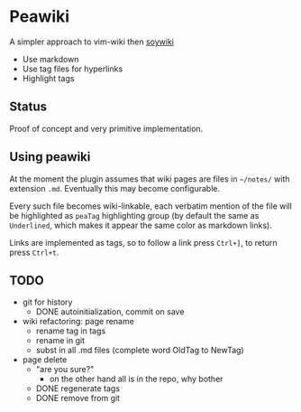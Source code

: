 # Peawiki

A simpler approach to vim-wiki then [soywiki][]

[soywiki]: https://github.com/danchoi/soywiki

- Use markdown
- Use tag files for hyperlinks
- Highlight tags

## Status

Proof of concept and very primitive implementation.

## Using peawiki

At the moment the plugin assumes that wiki pages are files in `~/notes/`
with extension `.md`. Eventually this may become configurable.

Every such file becomes wiki-linkable, each verbatim mention of the file
will be highlighted as `peaTag` highlighting group (by default the same
as `Underlined`, which makes it appear the same color as markdown links).

Links are implemented as tags, so to follow a link press `Ctrl+]`, to
return press `Ctrl+t`. 

## TODO

- git for history
  - DONE autoinitialization, commit on save
- wiki refactoring: page rename
  - rename tag in tags
  - rename in git
  - subst in all .md files (complete word OldTag to NewTag)
- page delete
  - "are you sure?"
    - on the other hand all is in the repo, why bother
  - DONE regenerate tags
  - DONE remove from git


